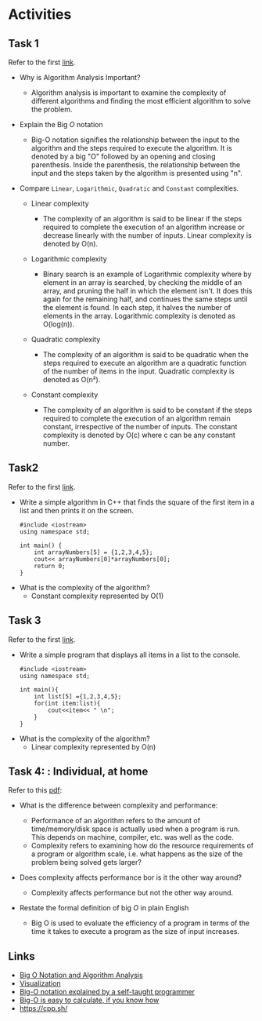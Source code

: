 # Activities

## Task 1

Refer to the first [link](#links).

- Why is Algorithm Analysis Important?
    - Algorithm analysis is important to examine the complexity of different algorithms and finding the most efficient algorithm to solve the problem.

- Explain the Big $O$ notation
    - Big-O notation signifies the relationship between the input to the algorithm and the steps required to execute the algorithm. It is denoted by a big "O" followed by an opening and closing parenthesis. Inside the parenthesis, the relationship between the input and the steps taken by the algorithm is presented using "n".

- Compare `Linear`, `Logarithmic`, `Quadratic` and `Constant` complexities.
    - Linear complexity
        - The complexity of an algorithm is said to be linear if the steps required to complete the execution of an algorithm increase or decrease linearly with the number of inputs. Linear complexity is denoted by O(n).

    - Logarithmic complexity
        - Binary search is an example of Logarithmic complexity where by element in an array is searched, by checking the middle of an array, and pruning the half in which the element isn't. It does this again for the remaining half, and continues the same steps until the element is found. In each step, it halves the number of elements in the array. Logarithmic complexity is denoted as O(log(n)).

    - Quadratic complexity
        - The complexity of an algorithm is said to be quadratic when the steps required to execute an algorithm are a quadratic function of the number of items in the input. Quadratic complexity is denoted as O(n²).

    - Constant complexity 
        - The complexity of an algorithm is said to be constant if the steps required to complete the execution of an algorithm remain constant, irrespective of the number of inputs. The constant complexity is denoted by O(c) where c can be any constant number.

## Task2

Refer to the first [link](#links).

- Write a simple algorithm in C++ that finds the square of the first item in a list and then prints it on the screen.
    ```
    #include <iostream>
    using namespace std;

    int main() {
        int arrayNumbers[5] = {1,2,3,4,5};
        cout<< arrayNumbers[0]*arrayNumbers[0];   
        return 0;
    }
    ```
- What is the complexity of the algorithm?
    - Constant complexity represented by O(1)

## Task 3

Refer to the first [link](#links).

- Write a simple program that displays all items in a list to the console.
    ```
    #include <iostream>
    using namespace std;

    int main(){
        int list[5] ={1,2,3,4,5};
        for(int item:list){
            cout<<item<< " \n";
        }
    }
    ```
- What is the complexity of the algorithm?
    - Linear complexity represented by O(n)

## Task 4: : Individual, at home

Refer to this [pdf](./big_o.pdf):

- What is the difference between complexity and performance:
    - Performance of an algorithm refers to the amount of time/memory/disk space is actually used when a program is run. This depends on machine, compiler, etc. was well as the code.
    - Complexity refers to examining how do the resource requirements of a program or algorithm scale, i.e. what happens as the size of the problem being solved gets larger?

- Does complexity affects performance bor is it the other way around?
    - Complexity affects performance but not the other way around.

- Restate the formal definition of big $O$ in plain English
    - Big O is used to evaluate the efficiency of a program in terms of the time it takes to execute a program as the size of input increases.

## Links

- [Big O Notation and Algorithm Analysis ](https://stackabuse.com/big-o-notation-and-algorithm-analysis-with-python-examples/)
- [Visualization](https://www.cs.usfca.edu/~galles/visualization/Search.html)
- [Big-O notation explained by a self-taught programmer](https://justin.abrah.ms/computer-science/big-o-notation-explained.html)
- [Big-O is easy to calculate, if you know how](https://justin.abrah.ms/computer-science/how-to-calculate-big-o.html)
- https://cpp.sh/
